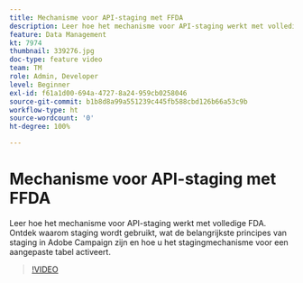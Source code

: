 ```yaml
---
title: Mechanisme voor API-staging met FFDA
description: Leer hoe het mechanisme voor API-staging werkt met volledige FDA. Ontdek waarom staging wordt gebruikt, wat de belangrijkste principes van staging in Adobe Campaign zijn en hoe u het stagingmechanisme voor een aangepaste tabel activeert.
feature: Data Management
kt: 7974
thumbnail: 339276.jpg
doc-type: feature video
team: TM
role: Admin, Developer
level: Beginner
exl-id: f61a1d00-694a-4727-8a24-959cb0258046
source-git-commit: b1b8d8a99a551239c445fb588cbd126b66a53c9b
workflow-type: ht
source-wordcount: '0'
ht-degree: 100%

---
```


# Mechanisme voor API-staging met FFDA

Leer hoe het mechanisme voor API-staging werkt met volledige FDA. Ontdek waarom staging wordt gebruikt, wat de belangrijkste principes van staging in Adobe Campaign zijn en hoe u het stagingmechanisme voor een aangepaste tabel activeert.

>[!VIDEO](https://video.tv.adobe.com/v/339276?quality=12&learn=on)
